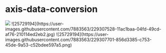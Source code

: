 # axis-data-conversion
<img src="https://user-images.githubusercontent.com/7883563/229307701-856d3385-c753-45de-9a53-c52bdee597a5.png" />
![25729194](https://user-images.githubusercontent.com/7883563/229307528-11ac1baa-04fd-49cd-af76-210114ed2eb2.jpg)
![25729194](https://user-images.githubusercontent.com/7883563/229307701-856d3385-c753-45de-9a53-c52bdee597a5.png)
